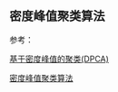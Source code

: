 ## 密度峰值聚类算法

参考：

[基于密度峰值的聚类(DPCA)](https://www.cnblogs.com/doggod/p/9887944.html)

[密度峰值聚类算法](https://junchuangyang.github.io/2019/03/25/%E5%AF%86%E5%BA%A6%E5%B3%B0%E5%80%BC%E8%81%9A%E7%B1%BB%E7%AE%97%E6%B3%95/)

